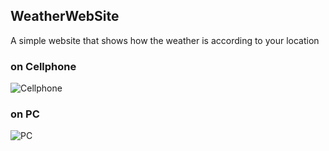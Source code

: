
## WeatherWebSite
A simple website that shows how the weather is according to your location
### on Cellphone
![Cellphone](https://github.com/alysonfarias/WeatherWebSite/blob/main/ScreenOnCellphone.JPG)
### on PC
![PC](https://github.com/alysonfarias/WeatherWebSite/blob/main/ScreenOnPC.JPG)

